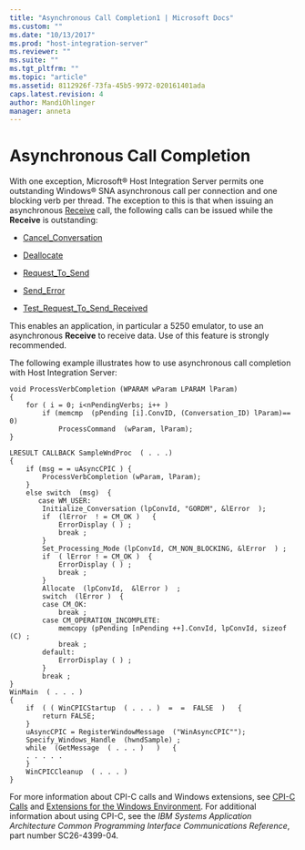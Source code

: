 ```yaml
---
title: "Asynchronous Call Completion1 | Microsoft Docs"
ms.custom: ""
ms.date: "10/13/2017"
ms.prod: "host-integration-server"
ms.reviewer: ""
ms.suite: ""
ms.tgt_pltfrm: ""
ms.topic: "article"
ms.assetid: 8112926f-73fa-45b5-9972-020161401ada
caps.latest.revision: 4
author: MandiOhlinger
manager: anneta
---
```

# Asynchronous Call Completion
With one exception, Microsoft® Host Integration Server permits one outstanding Windows® SNA asynchronous call per connection and one blocking verb per thread. The exception to this is that when issuing an asynchronous [Receive](../Topic/Receive%20\(CPI-C\)1.md) call, the following calls can be issued while the **Receive** is outstanding:  
  
-   [Cancel_Conversation](../Topic/Cancel_Conversation%20\(CPI-C\)1.md)  
  
-   [Deallocate](../Topic/Deallocate%20\(CPI-C\)2.md)  
  
-   [Request_To_Send](../Topic/Request_To_Send%20\(CPI-C\)2.md)  
  
-   [Send_Error](../Topic/Send_Error%20\(CPI-C\)1.md)  
  
-   [Test_Request_To_Send_Received](../Topic/Test_Request_To_Send_Received%20\(CPI-C\)2.md)  
  
 This enables an application, in particular a 5250 emulator, to use an asynchronous **Receive** to receive data. Use of this feature is strongly recommended.  
  
 The following example illustrates how to use asynchronous call completion with Host Integration Server:  
  
```  
void ProcessVerbCompletion (WPARAM wParam LPARAM lParam)  
{  
    for ( i = 0; i<nPendingVerbs; i++ )  
        if (memcmp  (pPending [i].ConvID, (Conversation_ID) lParam)== 0)  
            ProcessCommand  (wParam, lParam);  
}  
  
LRESULT CALLBACK SampleWndProc  ( . . .)  
{  
    if (msg = = uAsyncCPIC ) {  
        ProcessVerbCompletion (wParam, lParam);  
    }  
    else switch  (msg)  {  
       case WM_USER:  
        Initialize_Conversation (lpConvId, "GORDM", &lError  );  
        if  (lError  ! = CM_OK )   {  
            ErrorDisplay ( ) ;  
            break ;  
        }  
        Set_Processing_Mode (lpConvId, CM_NON_BLOCKING, &lError  ) ;  
        if  ( lError ! = CM_OK )  {  
            ErrorDisplay ( ) ;  
            break ;  
        }  
        Allocate  (lpConvId,  &lError )  ;  
        switch  (lError )  {  
        case CM_OK:  
            break ;  
        case CM_OPERATION_INCOMPLETE:  
            memcopy (pPending [nPending ++].ConvId, lpConvId, sizeof (C) ;  
            break ;  
        default:  
            ErrorDisplay ( ) ;  
        }  
        break ;  
}  
WinMain  ( . . . )  
{  
    if  ( ( WinCPICStartup  ( . . . )  =  =  FALSE  )   {  
        return FALSE;  
    }  
    uAsyncCPIC = RegisterWindowMessage  ("WinAsyncCPIC"");  
    Specify_Windows_Handle  (hwndSample) ;  
    while  (GetMessage  ( . . . )   )   {  
    . . . . .  
    }  
    WinCPICCleanup  ( . . . )  
}  
```  
  
 For more information about CPI-C calls and Windows extensions, see [CPI-C Calls](../Topic/CPI-C%20Calls1.md) and [Extensions for the Windows Environment](../Topic/Extensions%20for%20the%20Windows%20Environment2.md). For additional information about using CPI-C, see the *IBM Systems Application Architecture Common Programming Interface Communications Reference*, part number SC26-4399-04.
